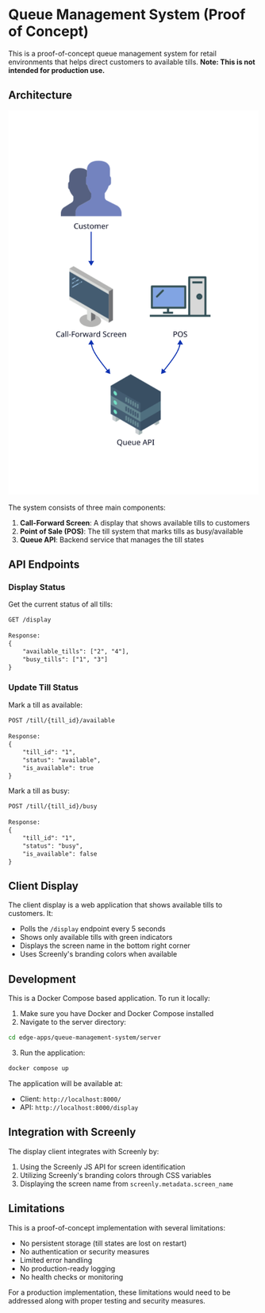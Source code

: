 # Queue Management System (Proof of Concept)

This is a proof-of-concept queue management system for retail environments that helps direct customers to available tills. **Note: This is not intended for production use.**

## Architecture

![Architecture Diagram](architecture.svg)

The system consists of three main components:

1. **Call-Forward Screen**: A display that shows available tills to customers
2. **Point of Sale (POS)**: The till system that marks tills as busy/available
3. **Queue API**: Backend service that manages the till states

## API Endpoints

### Display Status

Get the current status of all tills:

```
GET /display

Response:
{
    "available_tills": ["2", "4"],
    "busy_tills": ["1", "3"]
}
```

### Update Till Status

Mark a till as available:

```
POST /till/{till_id}/available

Response:
{
    "till_id": "1",
    "status": "available",
    "is_available": true
}
```

Mark a till as busy:

```
POST /till/{till_id}/busy

Response:
{
    "till_id": "1",
    "status": "busy",
    "is_available": false
}
```

## Client Display

The client display is a web application that shows available tills to customers. It:

- Polls the `/display` endpoint every 5 seconds
- Shows only available tills with green indicators
- Displays the screen name in the bottom right corner
- Uses Screenly's branding colors when available

## Development

This is a Docker Compose based application. To run it locally:

1. Make sure you have Docker and Docker Compose installed
2. Navigate to the server directory:

```bash
cd edge-apps/queue-management-system/server
```

3. Run the application:

```bash
docker compose up
```

The application will be available at:

- Client: `http://localhost:8000/`
- API: `http://localhost:8000/display`

## Integration with Screenly

The display client integrates with Screenly by:

1. Using the Screenly JS API for screen identification
2. Utilizing Screenly's branding colors through CSS variables
3. Displaying the screen name from `screenly.metadata.screen_name`

## Limitations

This is a proof-of-concept implementation with several limitations:

- No persistent storage (till states are lost on restart)
- No authentication or security measures
- Limited error handling
- No production-ready logging
- No health checks or monitoring

For a production implementation, these limitations would need to be addressed along with proper testing and security measures.
